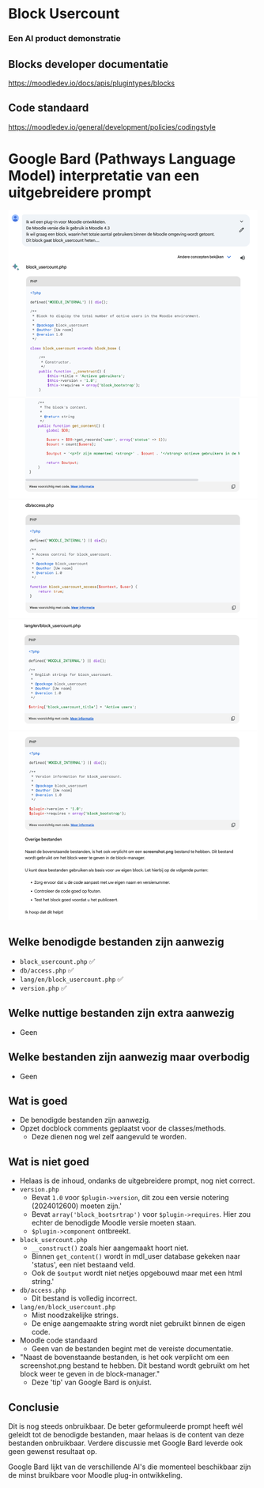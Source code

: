 # Block Usercount

### Een AI product demonstratie

## Blocks developer documentatie
https://moodledev.io/docs/apis/plugintypes/blocks

## Code standaard
https://moodledev.io/general/development/policies/codingstyle

# Google Bard (Pathways Language Model) interpretatie van een uitgebreidere prompt

![img](pix/1.png)
![img](pix/2.png)
![img](pix/3.png)
![img](pix/4.png)
![img](pix/5.png)

## Welke benodigde bestanden zijn aanwezig
- `block_usercount.php` ✅
- `db/access.php` ✅
- `lang/en/block_usercount.php` ✅
- `version.php` ✅

## Welke nuttige bestanden zijn extra aanwezig
- Geen

## Welke bestanden zijn aanwezig maar overbodig
- Geen

## Wat is goed
- De benodigde bestanden zijn aanwezig.
- Opzet docblock comments geplaatst voor de classes/methods.
  - Deze dienen nog wel zelf aangevuld te worden.

## Wat is niet goed
- Helaas is de inhoud, ondanks de uitgebreidere prompt, nog niet correct.
- `version.php`
  - Bevat `1.0` voor `$plugin->version`, dit zou een versie notering (2024012600) moeten zijn.'
  - Bevat `array('block_bootsrtrap')` voor `$plugin->requires`. Hier zou echter de benodigde Moodle versie moeten staan.
  - `$plugin->component` ontbreekt.
- `block_usercount.php`
  - `__construct()` zoals hier aangemaakt hoort niet.
  - Binnen `get_content()` wordt in mdl_user database gekeken naar 'status', een niet bestaand veld.
  - Ook de `$output` wordt niet netjes opgebouwd maar met een html string.'
- `db/access.php`
  - Dit bestand is volledig incorrect.
- `lang/en/block_usercount.php`
  - Mist noodzakelijke strings.
  - De enige aangemaakte string wordt niet gebruikt binnen de eigen code.
- Moodle code standaard
    - Geen van de bestanden begint met de vereiste documentatie.
- "Naast de bovenstaande bestanden, is het ook verplicht om een screenshot.png bestand te hebben. Dit bestand wordt gebruikt om het block weer te geven in de block-manager."
  - Deze 'tip' van Google Bard is onjuist.

## Conclusie
Dit is nog steeds onbruikbaar.
De beter geformuleerde prompt heeft wél geleidt tot de benodigde bestanden, maar helaas is de content van deze bestanden onbruikbaar.
Verdere discussie met Google Bard leverde ook geen gewenst resultaat op.

Google Bard lijkt van de verschillende AI's die momenteel beschikbaar zijn de minst bruikbare voor Moodle plug-in ontwikkeling.
